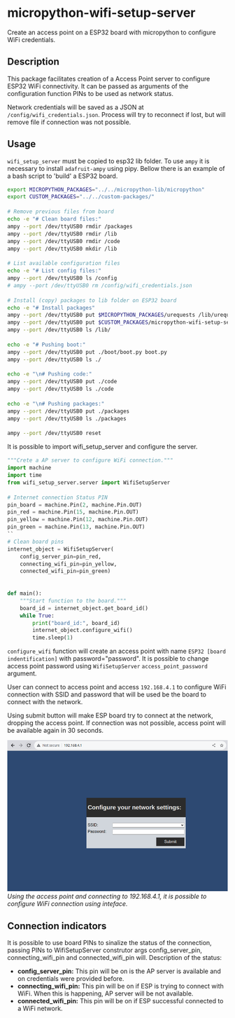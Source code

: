 # micropython-wifi-setup-server
Create an access point on a ESP32 board with micropython to configure WiFi
credentials.

## Description
This package facilitates creation of a Access Point server to configure
ESP32 WiFi connectivity. It can be passed as arguments of the configuration
function PINs to be used as network status.

Network credentials will be saved as a JSON at `/config/wifi_credentials.json`.
Process will try to reconnect if lost, but will remove file if connection was
not possible.

## Usage
`wifi_setup_server` must be copied to esp32 lib folder. To use `ampy` it is
necessary to install `adafruit-ampy` using pipy. Bellow there is an example
of a bash script to 'build' a ESP32 board.

```bash
export MICROPYTHON_PACKAGES="../../micropython-lib/micropython"
export CUSTOM_PACKAGES="../../custom-packages/"

# Remove previous files from board
echo -e "# Clean board files:"
ampy --port /dev/ttyUSB0 rmdir /packages
ampy --port /dev/ttyUSB0 rmdir /lib
ampy --port /dev/ttyUSB0 rmdir /code
ampy --port /dev/ttyUSB0 mkdir /lib

# List available configuration files
echo -e "# List config files:"
ampy --port /dev/ttyUSB0 ls /config
# ampy --port /dev/ttyUSB0 rm /config/wifi_credentials.json

# Install (copy) packages to lib folder on ESP32 board
echo -e "# Install packages"
ampy --port /dev/ttyUSB0 put $MICROPYTHON_PACKAGES/urequests /lib/urequests
ampy --port /dev/ttyUSB0 put $CUSTOM_PACKAGES/micropython-wifi-setup-server/wifi_setup_server /lib/wifi_setup_server
ampy --port /dev/ttyUSB0 ls /lib/

echo -e "# Pushing boot:"
ampy --port /dev/ttyUSB0 put ./boot/boot.py boot.py
ampy --port /dev/ttyUSB0 ls ./

echo -e "\n# Pushing code:"
ampy --port /dev/ttyUSB0 put ./code
ampy --port /dev/ttyUSB0 ls ./code

echo -e "\n# Pushing packages:"
ampy --port /dev/ttyUSB0 put ./packages
ampy --port /dev/ttyUSB0 ls ./packages

ampy --port /dev/ttyUSB0 reset
```

It is possible to import wifi_setup_server and configure the server.

```python
"""Crete a AP server to configure WiFi connection."""
import machine
import time
from wifi_setup_server.server import WifiSetupServer

# Internet connection Status PIN
pin_board = machine.Pin(2, machine.Pin.OUT)
pin_red = machine.Pin(15, machine.Pin.OUT)
pin_yellow = machine.Pin(12, machine.Pin.OUT)
pin_green = machine.Pin(13, machine.Pin.OUT)
``
# Clean board pins
internet_object = WifiSetupServer(
    config_server_pin=pin_red,
    connecting_wifi_pin=pin_yellow,
    connected_wifi_pin=pin_green)


def main():
    """Start function to the board."""
    board_id = internet_object.get_board_id()
    while True:
        print("board_id:", board_id)
        internet_object.configure_wifi()
        time.sleep(1)
```

`configure_wifi` function will create an access point with name `ESP32
[board indentification]` with password="password". It is possible to change
access point password using `WifiSetupServer` `access_point_password` argument.

User can connect to access point and access `192.168.4.1` to configure WiFi
connection with SSID and password that will be used be the board to connect with
the network.

Using submit button will make ESP board try to connect at the network, dropping
the access point. If connection was not possible, access point will be
available again in 30 seconds.

![WiFi configuration interface](docs/WifiSetupServer.png)*Using the access point and connecting to 192.168.4.1, it is possible to configure WiFi connection using inteface.*



## Connection indicators
It is possible to use board PINs to sinalize the status of the connection,
passing PINs to WifiSetupServer construtor args config_server_pin,
connecting_wifi_pin and connected_wifi_pin will. Description of the status:
- **config_server_pin:** This pin will be on is the AP server is available and
  on credentials were provided before.
- **connecting_wifi_pin:** This pin will be on if ESP is trying to connect with
  WiFi. When this is happening, AP server will be not available.
- **connected_wifi_pin:** This pin will be on if ESP successful connected to a
  WiFi network.
